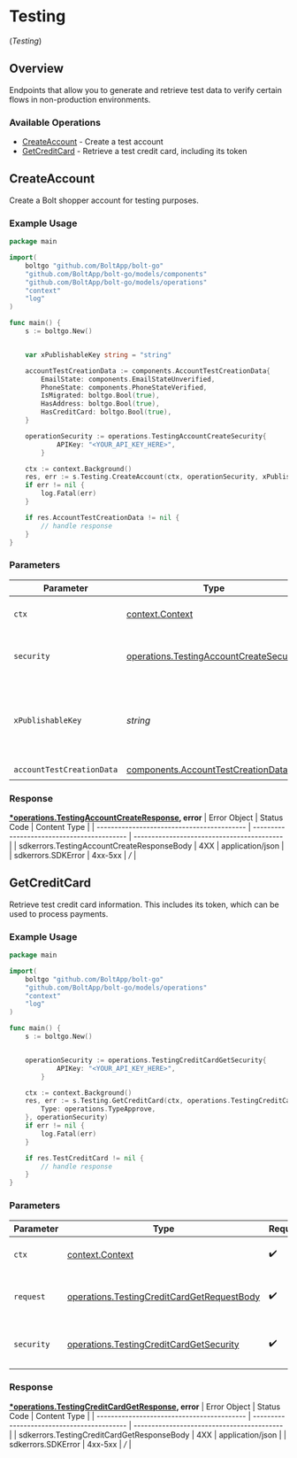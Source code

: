 # Testing
(*Testing*)

## Overview

Endpoints that allow you to generate and retrieve test data to verify certain
flows in non-production environments.


### Available Operations

* [CreateAccount](#createaccount) - Create a test account
* [GetCreditCard](#getcreditcard) - Retrieve a test credit card, including its token

## CreateAccount

Create a Bolt shopper account for testing purposes.


### Example Usage

```go
package main

import(
	boltgo "github.com/BoltApp/bolt-go"
	"github.com/BoltApp/bolt-go/models/components"
	"github.com/BoltApp/bolt-go/models/operations"
	"context"
	"log"
)

func main() {
    s := boltgo.New()


    var xPublishableKey string = "string"

    accountTestCreationData := components.AccountTestCreationData{
        EmailState: components.EmailStateUnverified,
        PhoneState: components.PhoneStateVerified,
        IsMigrated: boltgo.Bool(true),
        HasAddress: boltgo.Bool(true),
        HasCreditCard: boltgo.Bool(true),
    }

    operationSecurity := operations.TestingAccountCreateSecurity{
            APIKey: "<YOUR_API_KEY_HERE>",
        }

    ctx := context.Background()
    res, err := s.Testing.CreateAccount(ctx, operationSecurity, xPublishableKey, accountTestCreationData)
    if err != nil {
        log.Fatal(err)
    }

    if res.AccountTestCreationData != nil {
        // handle response
    }
}
```

### Parameters

| Parameter                                                                                          | Type                                                                                               | Required                                                                                           | Description                                                                                        |
| -------------------------------------------------------------------------------------------------- | -------------------------------------------------------------------------------------------------- | -------------------------------------------------------------------------------------------------- | -------------------------------------------------------------------------------------------------- |
| `ctx`                                                                                              | [context.Context](https://pkg.go.dev/context#Context)                                              | :heavy_check_mark:                                                                                 | The context to use for the request.                                                                |
| `security`                                                                                         | [operations.TestingAccountCreateSecurity](../../models/operations/testingaccountcreatesecurity.md) | :heavy_check_mark:                                                                                 | The security requirements to use for the request.                                                  |
| `xPublishableKey`                                                                                  | *string*                                                                                           | :heavy_check_mark:                                                                                 | The publicly viewable identifier used to identify a merchant division.                             |
| `accountTestCreationData`                                                                          | [components.AccountTestCreationData](../../models/components/accounttestcreationdata.md)           | :heavy_check_mark:                                                                                 | N/A                                                                                                |


### Response

**[*operations.TestingAccountCreateResponse](../../models/operations/testingaccountcreateresponse.md), error**
| Error Object                               | Status Code                                | Content Type                               |
| ------------------------------------------ | ------------------------------------------ | ------------------------------------------ |
| sdkerrors.TestingAccountCreateResponseBody | 4XX                                        | application/json                           |
| sdkerrors.SDKError                         | 4xx-5xx                                    | */*                                        |

## GetCreditCard

Retrieve test credit card information. This includes its token, which can be used to process payments.


### Example Usage

```go
package main

import(
	boltgo "github.com/BoltApp/bolt-go"
	"github.com/BoltApp/bolt-go/models/operations"
	"context"
	"log"
)

func main() {
    s := boltgo.New()


    operationSecurity := operations.TestingCreditCardGetSecurity{
            APIKey: "<YOUR_API_KEY_HERE>",
        }

    ctx := context.Background()
    res, err := s.Testing.GetCreditCard(ctx, operations.TestingCreditCardGetRequestBody{
        Type: operations.TypeApprove,
    }, operationSecurity)
    if err != nil {
        log.Fatal(err)
    }

    if res.TestCreditCard != nil {
        // handle response
    }
}
```

### Parameters

| Parameter                                                                                                | Type                                                                                                     | Required                                                                                                 | Description                                                                                              |
| -------------------------------------------------------------------------------------------------------- | -------------------------------------------------------------------------------------------------------- | -------------------------------------------------------------------------------------------------------- | -------------------------------------------------------------------------------------------------------- |
| `ctx`                                                                                                    | [context.Context](https://pkg.go.dev/context#Context)                                                    | :heavy_check_mark:                                                                                       | The context to use for the request.                                                                      |
| `request`                                                                                                | [operations.TestingCreditCardGetRequestBody](../../models/operations/testingcreditcardgetrequestbody.md) | :heavy_check_mark:                                                                                       | The request object to use for the request.                                                               |
| `security`                                                                                               | [operations.TestingCreditCardGetSecurity](../../models/operations/testingcreditcardgetsecurity.md)       | :heavy_check_mark:                                                                                       | The security requirements to use for the request.                                                        |


### Response

**[*operations.TestingCreditCardGetResponse](../../models/operations/testingcreditcardgetresponse.md), error**
| Error Object                               | Status Code                                | Content Type                               |
| ------------------------------------------ | ------------------------------------------ | ------------------------------------------ |
| sdkerrors.TestingCreditCardGetResponseBody | 4XX                                        | application/json                           |
| sdkerrors.SDKError                         | 4xx-5xx                                    | */*                                        |
